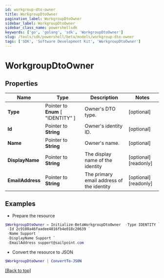 ```yaml
---
id: workgroup-dto-owner
title: WorkgroupDtoOwner
pagination_label: WorkgroupDtoOwner
sidebar_label: WorkgroupDtoOwner
sidebar_class_name: powershellsdk
keywords: ['go', 'golang', 'sdk', 'WorkgroupDtoOwner'] 
slug: /tools/sdk/powershell/beta/models/workgroup-dto-owner
tags: ['SDK', 'Software Development Kit', 'WorkgroupDtoOwner']
---
```



# WorkgroupDtoOwner

## Properties

Name | Type | Description | Notes
------------ | ------------- | ------------- | -------------
**Type** |  Pointer to  **Enum** [  "IDENTITY" ] | Owner&#39;s DTO type. | [optional] 
**Id** |  Pointer to **String** | Owner&#39;s identity ID. | [optional] 
**Name** |  Pointer to **String** | Owner&#39;s name. | [optional] 
**DisplayName** |  Pointer to **String** | The display name of the identity | [optional] [readonly] 
**EmailAddress** |  Pointer to **String** | The primary email address of the identity | [optional] [readonly] 

## Examples

- Prepare the resource
```powershell
$WorkgroupDtoOwner = Initialize-BetaWorkgroupDtoOwner  -Type IDENTITY `
 -Id 2c9180a46faadee4016fb4e018c20639 `
 -Name Support `
 -DisplayName Support `
 -EmailAddress support@sailpoint.com
```

- Convert the resource to JSON
```powershell
$WorkgroupDtoOwner | ConvertTo-JSON
```


[[Back to top]](#) 


